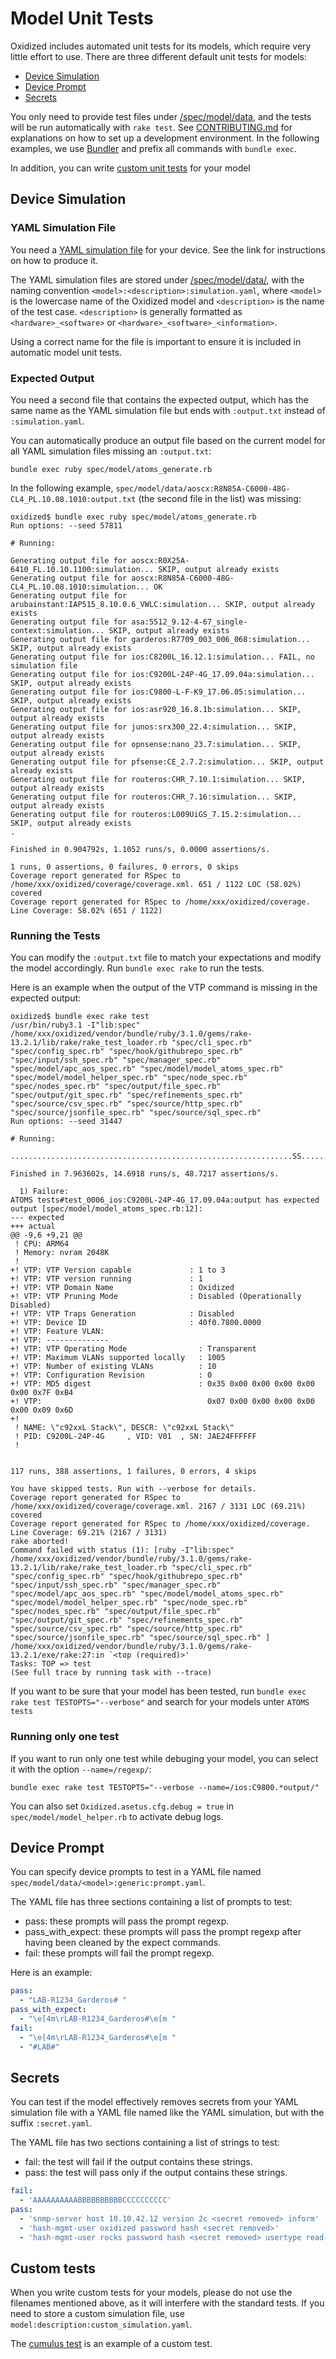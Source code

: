 # Model Unit Tests
Oxidized includes automated unit tests for its models, which require very little
effort to use. There are three different default unit tests for models:
- [Device Simulation](ModelUnitTests.md#device-simulation)
- [Device Prompt](ModelUnitTests.md#device-prompt)
- [Secrets](ModelUnitTests.md#secrets)

You only need to provide test files under [/spec/model/data](/spec/model/data),
and the tests will be run automatically with `rake test`. See
[CONTRIBUTING.md](/CONTRIBUTING.md) for explanations on how to set up a
development environment. In the following examples, we use
[Bundler](https://bundler.io/) and prefix all commands with `bundle exec`.

In addition, you can write [custom unit tests](ModelUnitTests.md#custom-tests)
for your model

## Device Simulation
### YAML Simulation File
You need a [YAML simulation file](/docs/DeviceSimulation.md) for your device.
See the link for instructions on how to produce it.

The YAML simulation files are stored under
[/spec/model/data/](/spec/model/data/), with the naming convention
`<model>:<description>:simulation.yaml`, where `<model>` is the lowercase name
of the Oxidized model and `<description>` is the name of the test case.
`<description>` is generally formatted as `<hardware>_<software>` or
`<hardware>_<software>_<information>`.

Using a correct name for the file is important to ensure it is included in
automatic model unit tests.

### Expected Output
You need a second file that contains the expected output, which has the same
name as the YAML simulation file but ends with `:output.txt` instead of
`:simulation.yaml`.

You can automatically produce an output file based on the current model for all
YAML simulation files missing an `:output.txt`:
```shell
bundle exec ruby spec/model/atoms_generate.rb
```

In the following example,
`spec/model/data/aoscx:R8N85A-C6000-48G-CL4_PL.10.08.1010:output.txt` (the
second file in the list) was missing:

```shell
oxidized$ bundle exec ruby spec/model/atoms_generate.rb
Run options: --seed 57811

# Running:

Generating output file for aoscx:R0X25A-6410_FL.10.10.1100:simulation... SKIP, output already exists
Generating output file for aoscx:R8N85A-C6000-48G-CL4_PL.10.08.1010:simulation... OK
Generating output file for arubainstant:IAP515_8.10.0.6_VWLC:simulation... SKIP, output already exists
Generating output file for asa:5512_9.12-4-67_single-context:simulation... SKIP, output already exists
Generating output file for garderos:R7709_003_006_068:simulation... SKIP, output already exists
Generating output file for ios:C8200L_16.12.1:simulation... FAIL, no simulation file
Generating output file for ios:C9200L-24P-4G_17.09.04a:simulation... SKIP, output already exists
Generating output file for ios:C9800-L-F-K9_17.06.05:simulation... SKIP, output already exists
Generating output file for ios:asr920_16.8.1b:simulation... SKIP, output already exists
Generating output file for junos:srx300_22.4:simulation... SKIP, output already exists
Generating output file for opnsense:nano_23.7:simulation... SKIP, output already exists
Generating output file for pfsense:CE_2.7.2:simulation... SKIP, output already exists
Generating output file for routeros:CHR_7.10.1:simulation... SKIP, output already exists
Generating output file for routeros:CHR_7.16:simulation... SKIP, output already exists
Generating output file for routeros:L009UiGS_7.15.2:simulation... SKIP, output already exists
.

Finished in 0.904792s, 1.1052 runs/s, 0.0000 assertions/s.

1 runs, 0 assertions, 0 failures, 0 errors, 0 skips
Coverage report generated for RSpec to /home/xxx/oxidized/coverage/coverage.xml. 651 / 1122 LOC (58.02%) covered
Coverage report generated for RSpec to /home/xxx/oxidized/coverage.
Line Coverage: 58.02% (651 / 1122)
```

### Running the Tests
You can modify the `:output.txt` file to match your expectations and modify the
model accordingly. Run `bundle exec rake` to run the tests.

Here is an example when the output of the VTP command is missing in the expected
output:

```
oxidized$ bundle exec rake test
/usr/bin/ruby3.1 -I"lib:spec" /home/xxx/oxidized/vendor/bundle/ruby/3.1.0/gems/rake-13.2.1/lib/rake/rake_test_loader.rb "spec/cli_spec.rb" "spec/config_spec.rb" "spec/hook/githubrepo_spec.rb" "spec/input/ssh_spec.rb" "spec/manager_spec.rb" "spec/model/apc_aos_spec.rb" "spec/model/model_atoms_spec.rb" "spec/model/model_helper_spec.rb" "spec/node_spec.rb" "spec/nodes_spec.rb" "spec/output/file_spec.rb" "spec/output/git_spec.rb" "spec/refinements_spec.rb" "spec/source/csv_spec.rb" "spec/source/http_spec.rb" "spec/source/jsonfile_spec.rb" "spec/source/sql_spec.rb"
Run options: --seed 31447

# Running:

...............................................................SS..................F.............................SS..

Finished in 7.963602s, 14.6918 runs/s, 48.7217 assertions/s.

  1) Failure:
ATOMS tests#test_0006_ios:C9200L-24P-4G_17.09.04a:output has expected output [spec/model/model_atoms_spec.rb:12]:
--- expected
+++ actual
@@ -9,6 +9,21 @@
 ! CPU: ARM64
 ! Memory: nvram 2048K
 !
+! VTP: VTP Version capable             : 1 to 3
+! VTP: VTP version running             : 1
+! VTP: VTP Domain Name                 : Oxidized
+! VTP: VTP Pruning Mode                : Disabled (Operationally Disabled)
+! VTP: VTP Traps Generation            : Disabled
+! VTP: Device ID                       : 40f0.7800.0000
+! VTP: Feature VLAN:
+! VTP: --------------
+! VTP: VTP Operating Mode                : Transparent
+! VTP: Maximum VLANs supported locally   : 1005
+! VTP: Number of existing VLANs          : 10
+! VTP: Configuration Revision            : 0
+! VTP: MD5 digest                        : 0x35 0x00 0x00 0x00 0x00 0x00 0x7F 0xB4
+! VTP:                                     0x07 0x00 0x00 0x00 0x00 0x00 0x09 0x6D
+!
 ! NAME: \"c92xxL Stack\", DESCR: \"c92xxL Stack\"
 ! PID: C9200L-24P-4G     , VID: V01  , SN: JAE24FFFFFF
 !


117 runs, 388 assertions, 1 failures, 0 errors, 4 skips

You have skipped tests. Run with --verbose for details.
Coverage report generated for RSpec to /home/xxx/oxidized/coverage/coverage.xml. 2167 / 3131 LOC (69.21%) covered
Coverage report generated for RSpec to /home/xxx/oxidized/coverage.
Line Coverage: 69.21% (2167 / 3131)
rake aborted!
Command failed with status (1): [ruby -I"lib:spec" /home/xxx/oxidized/vendor/bundle/ruby/3.1.0/gems/rake-13.2.1/lib/rake/rake_test_loader.rb "spec/cli_spec.rb" "spec/config_spec.rb" "spec/hook/githubrepo_spec.rb" "spec/input/ssh_spec.rb" "spec/manager_spec.rb" "spec/model/apc_aos_spec.rb" "spec/model/model_atoms_spec.rb" "spec/model/model_helper_spec.rb" "spec/node_spec.rb" "spec/nodes_spec.rb" "spec/output/file_spec.rb" "spec/output/git_spec.rb" "spec/refinements_spec.rb" "spec/source/csv_spec.rb" "spec/source/http_spec.rb" "spec/source/jsonfile_spec.rb" "spec/source/sql_spec.rb" ]
/home/xxx/oxidized/vendor/bundle/ruby/3.1.0/gems/rake-13.2.1/exe/rake:27:in `<top (required)>'
Tasks: TOP => test
(See full trace by running task with --trace)
```

If you want to be sure that your model has been tested, run
`bundle exec rake test TESTOPTS="--verbose"` and search for your models unter
`ATOMS tests`

### Running only one test
If you want to run only one test while debuging your model, you can select it
with the option `--name=/regexp/`:
```
bundle exec rake test TESTOPTS="--verbose --name=/ios:C9800.*output/"
```

You can also set `Oxidized.asetus.cfg.debug = true` in
`spec/model/model_helper.rb` to activate debug logs.

## Device Prompt
You can specify device prompts to test in a YAML file named
`spec/model/data/<model>:generic:prompt.yaml`.

The YAML file has three sections containing a list of prompts to test:
- pass: these prompts will pass the prompt regexp.
- pass_with_expect: these prompts will pass the prompt regexp after having been
  cleaned by the expect commands.
- fail: these prompts will fail the prompt regexp.

Here is an example:
```yaml
pass:
  - "LAB-R1234_Garderos# "
pass_with_expect:
  - "\e[4m\rLAB-R1234_Garderos#\e[m "
fail:
  - "\e[4m\rLAB-R1234_Garderos#\e[m "
  - "#LAB#"
```

## Secrets
You can test if the model effectively removes secrets from your YAML simulation
file with a YAML file named like the YAML simulation, but with the suffix
`:secret.yaml`.

The YAML file has two sections containing a list of strings to test:
- fail: the test will fail if the output contains these strings.
- pass: the test will pass only if the output contains these strings.

```yaml
fail:
  - 'AAAAAAAAAABBBBBBBBBBCCCCCCCCCC'
pass:
  - 'snmp-server host 10.10.42.12 version 2c <secret removed> inform'
  - 'hash-mgmt-user oxidized password hash <secret removed>'
  - 'hash-mgmt-user rocks password hash <secret removed> usertype read-only'
```

## Custom tests
When you write custom tests for your models, please do not use the filenames
mentioned above, as it will interfere with the standard tests. If you need to
store a custom simulation file, use `model:description:custom_simulation.yaml`.

The [cumulus test](/spec/model/cumulus_spec.rb) is an example of a custom
test.
